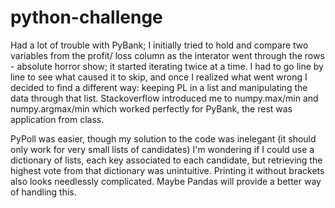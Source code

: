 # python-challenge

Had a lot of trouble with PyBank; I initially tried to hold and compare two variables from the profit/ loss column as the interator went through the rows - absolute horror show; it started iterating twice at a time. I had to go line by line to see what caused it to skip, and once I realized what went wrong I decided to find a different way: keeping PL in a list and manipulating the data through that list.
Stackoverflow introduced me to numpy.max/min and numpy.argmax/min which worked perfectly for PyBank, the rest was application from class. 

PyPoll was easier, though my solution to the code was inelegant (it should only work for very small lists of candidates) I'm wondering if I could use a dictionary of lists, each key associated to each candidate, but retrieving the highest vote from that dictionary was unintuitive. Printing it without brackets also looks needlessly complicated. Maybe Pandas will provide a better way of handling this.
